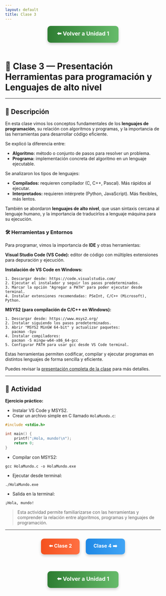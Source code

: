 ```yaml
---
layout: default
title: Clase 3
---
```


<div align="center">

<!-- Botón para volver a la Unidad 1 -->
<a href="../Unidad1.md" style="
    background: linear-gradient(90deg, #2E7D32, #66BB6A);
    color: white;
    padding: 12px 30px;
    text-decoration: none;
    font-size: 18px;
    font-weight: bold;
    border-radius: 10px;
    box-shadow: 0 4px 10px rgba(0,0,0,0.2);
    display: inline-block;
    margin-bottom: 20px;
">
⬅️ Volver a Unidad 1
</a>

</div>

# 🧱 Clase 3 — Presentación Herramientas para programación y Lenguajes de alto nivel

---

## 📄 Descripción

En esta clase vimos los conceptos fundamentales de los **lenguajes de programación**, su relación con algoritmos y programas, y la importancia de las herramientas para desarrollar código eficiente.

Se explicó la diferencia entre:  
- **Algoritmo:** método o conjunto de pasos para resolver un problema.  
- **Programa:** implementación concreta del algoritmo en un lenguaje ejecutable.  

Se analizaron los tipos de lenguajes:  
- **Compilados:** requieren compilador (C, C++, Pascal). Más rápidos al ejecutar.  
- **Interpretados:** requieren intérprete (Python, JavaScript). Más flexibles, más lentos.  

También se abordaron **lenguajes de alto nivel**, que usan sintaxis cercana al lenguaje humano, y la importancia de traducirlos a lenguaje máquina para su ejecución.

### 🛠 Herramientas y Entornos

Para programar, vimos la importancia de **IDE** y otras herramientas:  

**Visual Studio Code (VS Code):** editor de código con múltiples extensiones para depuración y ejecución.  

**Instalación de VS Code en Windows:**  

```terminal
1. Descargar desde: https://code.visualstudio.com/
2. Ejecutar el instalador y seguir los pasos predeterminados.
3. Marcar la opción "Agregar a PATH" para poder ejecutar desde terminal.
4. Instalar extensiones recomendadas: PSeInt, C/C++ (Microsoft), Python.
```

**MSYS2 (para compilación de C/C++ en Windows):**  

```terminal
1. Descargar desde: https://www.msys2.org/
2. Instalar siguiendo los pasos predeterminados.
3. Abrir "MSYS2 MinGW 64-bit" y actualizar paquetes:
   pacman -Syu
4. Instalar compiladores:
   pacman -S mingw-w64-x86_64-gcc
5. Configurar PATH para usar gcc desde VS Code terminal.
```

Estas herramientas permiten codificar, compilar y ejecutar programas en distintos lenguajes de forma sencilla y eficiente.

Puedes revisar la [presentación completa de la clase](https://drive.google.com/file/d/1XrpTYheRlmSmuMyiv4wJWrsFAeOtctiz/view?usp=sharing) para más detalles.

---

## 🧩 Actividad

**Ejercicio práctico:**  
- Instalar VS Code y MSYS2.  
- Crear un archivo simple en C llamado `HolaMundo.c`:  

```c
#include <stdio.h>

int main() {
    printf("¡Hola, mundo!\n");
    return 0;
}
```

- Compilar con MSYS2:  

```terminal
gcc HolaMundo.c -o HolaMundo.exe
```

- Ejecutar desde terminal:  

```terminal
./HolaMundo.exe
```
- Salida en la terminal:

```terminal
¡Hola, mundo!
```
> Esta actividad permite familiarizarse con las herramientas y comprender la relación entre algoritmos, programas y lenguajes de programación.

---

<div align="center" style="display: flex; justify-content: center; gap: 20px; flex-wrap: wrap; margin-bottom: 20px;">

<!-- Botón Clase anterior -->
<a href="./Clase2_Presentacion_Elementos.md" style="
    background: linear-gradient(90deg, #F4511E, #FF7043);
    color: white;
    padding: 12px 25px;
    text-decoration: none;
    font-size: 16px;
    font-weight: bold;
    border-radius: 10px;
    box-shadow: 0 4px 10px rgba(0,0,0,0.2);
    display: inline-block;
">
⬅️ Clase 2
</a>

<!-- Botón Clase siguiente -->
<a href="./Clase4_Presentacion_Lenguajes.md" style="
    background: linear-gradient(90deg, #1E88E5, #42A5F5);
    color: white;
    padding: 12px 25px;
    text-decoration: none;
    font-size: 16px;
    font-weight: bold;
    border-radius: 10px;
    box-shadow: 0 4px 10px rgba(0,0,0,0.2);
    display: inline-block;
">
Clase 4 ➡️
</a>

</div>

<div align="center">

<!-- Botón para volver a la Unidad 1 -->
<a href="../Unidad1.md" style="
    background: linear-gradient(90deg, #2E7D32, #66BB6A);
    color: white;
    padding: 12px 30px;
    text-decoration: none;
    font-size: 18px;
    font-weight: bold;
    border-radius: 10px;
    box-shadow: 0 4px 10px rgba(0,0,0,0.2);
    display: inline-block;
    margin-top: 20px;
">
⬅️ Volver a Unidad 1
</a>

</div>
